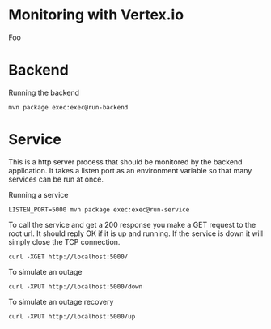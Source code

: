 # Monitoring with Vertex.io
Foo


# Backend

Running the backend

```
mvn package exec:exec@run-backend
```

# Service
This is a http server process that should be monitored by the backend application. It takes a listen port as an environment variable so that many services can be run at once.

Running a service

```
LISTEN_PORT=5000 mvn package exec:exec@run-service
```

To call the service and get a 200 response you make a GET request to the root url. It should reply OK if it is up and running. If the service is down it will simply close the TCP connection.

```
curl -XGET http://localhost:5000/
```

To simulate an outage

```
curl -XPUT http://localhost:5000/down
```

To simulate an outage recovery

```
curl -XPUT http://localhost:5000/up
```
